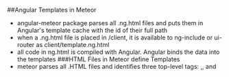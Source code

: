 ##Angular Templates in Meteor
- angular-meteor package parses all .ng.html files and puts them in Angular's template cache with the id of their full path
- when a .ng.html file is placed in /client, it is available to ng-include or ui-router as client/template.ng.html
- all code in ng.html is compiled with Angular. Angular binds the data into the templates
###HTML Files in Meteor define Templates
- meteor parses all .HTML files and identifies three top-level tags: <head>,<body>, and <template>.
- <template> is compiled into Meteor templates which can be referenced by HTML: {{> templateName}}, JS: Template.templateName.
## Storing Tasks in a Collection
- collections are meteors way of storing persistent data
- collections can be accessed both server and client side
- easy to write view logic without having to write a lot of server code
- collections update themselves automatically, view will automatically display the most up-to-date data
```javascript
          MyCollection = new Mongo.Collection("my-collection");
          //SERVER: sets up MongoDB collection on
          //CLIENT: creates a cache connection to the server collection
```
```javascript
          // Create new Mongo Collection
          Tasks = new Mongo.Collection('tasks');

          if (Meteor.isClient) {

            // This code only runs on the client
            angular.module('simple-todos',['angular-meteor']);

            angular.module('simple-todos').controller('TodosListCtrl', ['$scope', '$meteor',
                function ($scope, $meteor) {
                  // using #meteor service to bind Tasks collection to $scope.tasks
                  // every change will be sunced in real time accross stack.
                  $scope.tasks = $meteor.collection(Tasks);

                }]);
            }

```
###Inserting tasks from the console
      opens a console into your app's local development database:
        - meteor mongo
        - db.tasks.insert({ text: "Hello world!", createdAt: new Date() });
      - The browser will immediately update to show the new task.
      - didn't have to write any code to connect the server-side database to our front-end code — it just happened automatically.
##Adding Tasks With A form
####  todos-list.ng.html:
```javascript
        <form class="new-task" ng-submit="addTask(newTask); newTask='';">
        <input ng-model="newTask" type="text"
             name="text" placeholder="Type to add new tasks" />
        </form>

```
Attaching events to templates:
  -  listening to the submit event on our form to call the addTask scope function and to reset the input field.
#### simple-todos-angular.js:
```javascript
        $scope.addTask = function (newTask) {
             $scope.tasks.push( {
               text: newTask,
               createdAt: new Date() }
             );
           };    
```
Inserting into a collection:
  - adding a task to the tasks collection by calling
  ```javascript
        $scope.tasks.push()
```
  - Being able to insert anything into the database from the client isn't very secure

###Sorting our tasks
- Angular sort filter can be used, use a different method because it is better for real world use cases.

####  simple-todos-angular.js:
```javascript
  // Replace the Tasks collection variable with a function inside our $meteor.collection service call.
  //function will return a the result of calling the find function with the sort parameter on our Tasks
        $scope.tasks = $meteor.collection( function() {
          return Tasks.find({}, { sort: { createdAt: -1 } })
      });
```
##Checking off and Deleting Tasks
```javascript
        <ul ng-repeat="task in tasks">
            <li ng-class="{'checked': task.checked}">
              <button class="delete" ng-click="tasks.remove(task)">&times;</button>

              <input type="checkbox" ng-model="task.checked" class="toggle-checked" />

              <span class="text">{{task.text}}</span>
            </li>
          </ul>
```
  Update:
    - bind the checked state of each task to a checkbox with Angular
    - Meteor saves and syncs the stat across all clients. No code needed

  Delete:
    - tasks.remove(task): $meteor.collection helper remove takes an object or the id of an object and removes it from the database

  Classes:
    - bind the checked state of a task to a class with ng-class
    - <li ng-class="{'checked': task.checked}">
      - if the checked property of a task is true, the checked class is added to our list item.

#Running your app on Android or iOS
- Angular needs the main document to be ready so it can bootstrap
- different devices have different events for ready.
- change the way we bootstrap our Angular app
  - remove ng-app from the <body> (simple-todos-angular.html)
  - simple-todos-angular.js Bootstrap Angular to mobile as well
  ```javascript
  function onReady() {
    angular.bootstrap(document, ['simple-todos']);
  }

  if (Meteor.isCordova)
    angular.element(document).on('deviceready', onReady);
  else
    angular.element(document).ready(onReady);
  ```
#Filtering collections
- client-side data filtering feature users can check a box to see only incomplete tasks
- Add hideComplete checkbox to template:
```
  <label class="hide-completed">
      <input type="checkbox" ng-model="$parent.hideCompleted"/>
      Hide Completed Tasks
    </label>

  ```
- checkbox binds to the scope's hideCompleted variable.
- $parent creates a new child scope
- update our $scope.tasks query each time hideCompleted changes.
###
Filtering collection syntax
- query to return only the not completed todos looks like that:

        Tasks.find({ checked: {$ne: true} }, { sort: { createdAt: -1 } })
###Connecting Angular bindings to Meteor's reactivity
- $scope.getReactively function that turns Angular scope variables into Meteor reactive variables.
- Make query parameter reactive:
  ```javascript
        function ($scope, $meteor) {

        $scope.tasks = $meteor.collection(function() {
        return Tasks.find($scope.getReactively('query'), {sort: {createdAt: -1}})
        });
```
####  Showing a count of incomplete tasks
  ```javascript
         $scope.incompleteCount = function () {
                return Tasks.find({ checked: {$ne: true} }).count();
              };
  ```
#Adding user accounts
- accounts system and a drop-in login user interface that lets you add multi-user functionality to your app in minutes.
-       meteor add accounts-ui accounts-password
- Add Blaze loginButtons template to HTML:
        <meteor-include src="loginButtons"></meteor-include>
-  meteor-include directive let's you add any Blaze template into your Angular templates.
- loginButtons which is the Blaze template for user authentication flow supplied with the accounts-ui package.
- add the following code to configure the accounts UI to use usernames instead of email addresses:
```javascript
        Accounts.ui.config({
        passwordSignupFields: "USERNAME_ONLY"
        });
```
- Only display the new task input field to logged in users
  - Add owner and username to created task:
```javascript
        $scope.addTask = function(newTask) {
        $scope.tasks.push( {
            text: newTask,
            createdAt: new Date(),             // current time
            owner: Meteor.userId(),            // _id of logged in user
            username: Meteor.user().username }  // username of logged in user
        );
        };

```
  - add an ng-show directive to only show the form when there is a logged in user:
        <form class="new-task"
          ng-submit="addTask(newTask); newTask='';"
          ng-show="$root.currentUser">
  - add a statement to display the username field on each task:
          <span class="text">
          <strong>{{task.username}}</strong> - {{task.text}}
        </span>
###Automatic accounts UI
        - meteor add accounts-ui accounts-password
        - <meteor-include src="loginButtons"></meteor-include>
###Getting information about the logged-in user
        - {{$root.currentUser.username}} display the logged in user's username.
        - Meteor.userId() to get the current user's id, or Meteor.user() to get the whole user document.
###Custom templates
  - You can choose not to use the accounts-ui package template and create your own Angular login templates.

#Security with methods
- any real application needs to control permissions for its data
- declaring methods the best way to do this
- instead of the client code directly calling insert, update, and remove, it will instead call methods that will check if the user is authorized to complete the action
### Removing insecure
- insecure package added by default.
- package allows us to edit the database from the client.
- remove this package:
        meteor remove insecure
### Defining methods
- one method for each database operation we want to perform on the client.
- Methods should be defined in code that is executed on the client and the server
- Meteor Methods:
```javascript
        Meteor.methods({
          addTask: function (text) {
            // Make sure the user is logged in before inserting a task
            if (! Meteor.userId()) {
              throw new Meteor.Error('not-authorized');
            }

            Tasks.insert({
              text: text,
              createdAt: new Date(),
              owner: Meteor.userId(),
              username: Meteor.user().username
            });
          },
          deleteTask: function (taskId) {
            Tasks.remove(taskId);
          },
          setChecked: function (taskId, setChecked) {
            Tasks.update(taskId, { $set: { checked: setChecked} });
          }
        });
```
- update the places we were operating on the collection to use the methods instead:
  ```javascript    
        $scope.addTask = function (newTask) {
                $meteor.call('addTask', newTask);
              };

              $scope.deleteTask = function (task) {
                $meteor.call('deleteTask', task._id);
              };

              $scope.setChecked = function (task) {
                $meteor.call('setChecked', task._id, !task.checked);
              };
```
-  handle the changes in the template:
        <button class="delete" ng-click="deleteTask(task)">&times;</button>

        <input type="checkbox" ng-checked="task.checked"
             ng-click="setChecked(task)" class="toggle-checked" />
####Why?
1. When we insert tasks into the database, we can now securely verify that the user is logged in, that the createdAt field is correct, and that the owner and username fields are correct and the user isn't impersonating anyone.
2. We can add extra validation logic to setChecked and deleteTask in later steps when users can make tasks private.
3. Our client code is now more separated from our database logic. Instead of a lot of stuff happening inside our event handlers, we now have methods that can be called from anywhere.
